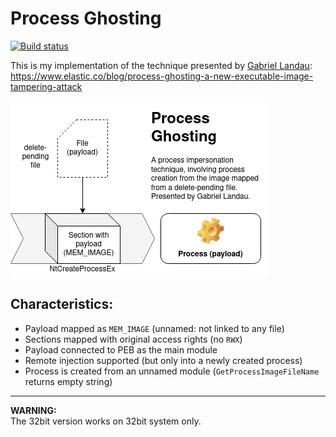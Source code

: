 Process Ghosting
==========

[![Build status](https://ci.appveyor.com/api/projects/status/2nabj2ukws4ees0w?svg=true)](https://ci.appveyor.com/project/hasherezade/process-ghosting)

This is my implementation of the technique presented by [Gabriel Landau](https://twitter.com/GabrielLandau):<br/>
https://www.elastic.co/blog/process-ghosting-a-new-executable-image-tampering-attack

![](img/proc_ghost.png)

Characteristics:
-

+ Payload mapped as `MEM_IMAGE` (unnamed: not linked to any file)
+ Sections mapped with original access rights (no `RWX`)
+ Payload connected to PEB as the main module
+ Remote injection supported (but only into a newly created process)
+ Process is created from an unnamed module (`GetProcessImageFileName` returns empty string)

<hr/>
<b>WARNING:</b> <br/>
The 32bit version works on 32bit system only. 
